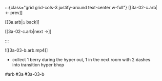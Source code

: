 :::{class="grid grid-cols-3 justify-around text-center w-full"}
[[3a-02-c.arb|← prev]]

[[3a.arb|⌂ back]]

[[3a-02-c.arb|next →]]

:::

![[3a-03-b.arb.mp4]]

* collect 1 berry during the hyper out, 1 in the next room with 2 dashes into transition hyper bhop

#arb #3a #3a-03-b

